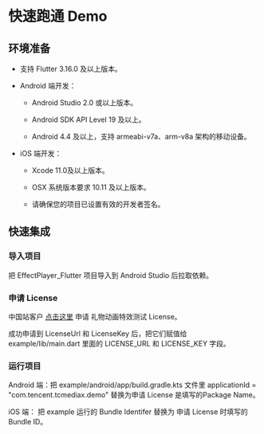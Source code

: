 # 快速跑通 Demo

## 环境准备

- 支持 Flutter 3.16.0 及以上版本。

- Android 端开发：

  - Android Studio 2.0 或以上版本。

  - Android SDK API Level 19 及以上。

  - Android 4.4 及以上，支持 armeabi-v7a、arm-v8a 架构的移动设备。

- iOS 端开发：

  - Xcode 11.0及以上版本。

  - OSX 系统版本要求 10.11 及以上版本。

  - 请确保您的项目已设置有效的开发者签名。

## 快速集成

### 导入项目

把 EffectPlayer_Flutter 项目导入到 Android Studio 后拉取依赖。

### 申请 License

中国站客户 [点击这里](https://cloud.tencent.com/document/product/616/116465) 申请 礼物动画特效测试 License。

成功申请到 LicenseUrl 和 LicenseKey 后，把它们赋值给 example/lib/main.dart 里面的 LICENSE_URL 和 LICENSE_KEY 字段。

### 运行项目

Android 端：把  example/android/app/build.gradle.kts 文件里 applicationId = "com.tencent.tcmediax.demo" 替换为申请 License 是填写的Package Name。

iOS 端： 把 example 运行的 Bundle Identifer 替换为 申请 License 时填写的 Bundle ID。
